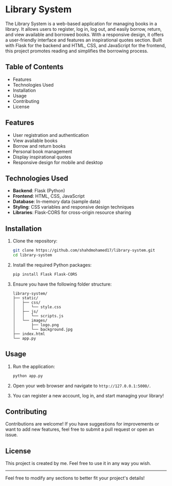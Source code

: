 # Library System

The Library System is a web-based application for managing books in a library. It allows users to register, log in, log out, and easily borrow, return, and view available and borrowed books. With a responsive design, it offers a user-friendly interface and features an inspirational quotes section. Built with Flask for the backend and HTML, CSS, and JavaScript for the frontend, this project promotes reading and simplifies the borrowing process.

## Table of Contents

- Features
- Technologies Used
- Installation
- Usage
- Contributing
- License

## Features

- User registration and authentication
- View available books
- Borrow and return books
- Personal book management
- Display inspirational quotes
- Responsive design for mobile and desktop

## Technologies Used

- **Backend**: Flask (Python)
- **Frontend**: HTML, CSS, JavaScript
- **Database**: In-memory data (sample data)
- **Styling**: CSS variables and responsive design techniques
- **Libraries**: Flask-CORS for cross-origin resource sharing

## Installation

1. Clone the repository:

   ```bash
   git clone https://github.com/shahdmohamed17/library-system.git
   cd library-system
   ```

2. Install the required Python packages:

   ```bash
   pip install Flask Flask-CORS
   ```

3. Ensure you have the following folder structure:

   ```
   library-system/
   ├── static/
   │   ├── css/
   │   │   └── style.css
   │   ├── js/
   │   │   └── scripts.js
   │   └── images/
   │       ├── logo.png
   │       └── background.jpg
   ├── index.html
   └── app.py
   ```

## Usage

1. Run the application:

   ```bash
   python app.py
   ```

2. Open your web browser and navigate to `http://127.0.0.1:5000/`.

3. You can register a new account, log in, and start managing your library!

## Contributing

Contributions are welcome! If you have suggestions for improvements or want to add new features, feel free to submit a pull request or open an issue.

## License

This project is created by me. Feel free to use it in any way you wish.

---

Feel free to modify any sections to better fit your project's details!
